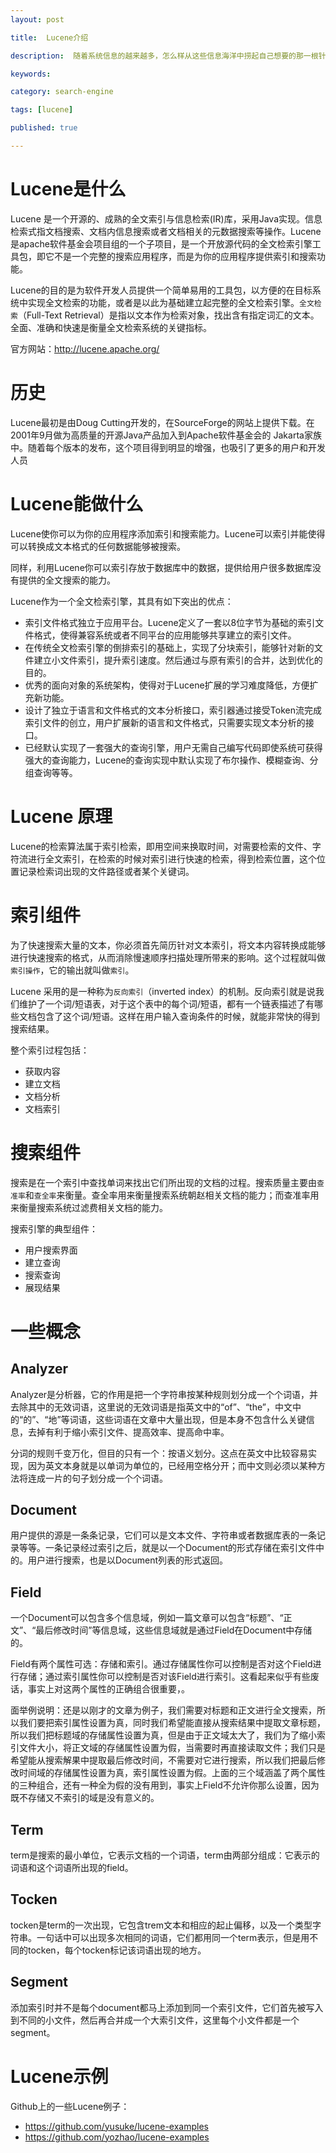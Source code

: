 ```yaml
---
layout: post

title:  Lucene介绍

description:  随着系统信息的越来越多，怎么样从这些信息海洋中捞起自己想要的那一根针就变得非常重要了，全文检索是通常用于解决此类问题的方案，而Lucene则为实现全文检索的工具，任何应用都可通过嵌入它来实现全文检索。

keywords:  

category: search-engine

tags: [lucene]

published: true

---
```


# Lucene是什么

Lucene 是一个开源的、成熟的全文索引与信息检索(IR)库，采用Java实现。信息检索式指文档搜索、文档内信息搜索或者文档相关的元数据搜索等操作。Lucene是apache软件基金会项目组的一个子项目，是一个开放源代码的全文检索引擎工具包，即它不是一个完整的搜索应用程序，而是为你的应用程序提供索引和搜索功能。

Lucene的目的是为软件开发人员提供一个简单易用的工具包，以方便的在目标系统中实现全文检索的功能，或者是以此为基础建立起完整的全文检索引擎。`全文检索`（Full-Text Retrieval）是指以文本作为检索对象，找出含有指定词汇的文本。全面、准确和快速是衡量全文检索系统的关键指标。

官方网站：<http://lucene.apache.org/>

# 历史

Lucene最初是由Doug Cutting开发的，在SourceForge的网站上提供下载。在2001年9月做为高质量的开源Java产品加入到Apache软件基金会的 Jakarta家族中。随着每个版本的发布，这个项目得到明显的增强，也吸引了更多的用户和开发人员

# Lucene能做什么

Lucene使你可以为你的应用程序添加索引和搜索能力。Lucene可以索引并能使得可以转换成文本格式的任何数据能够被搜索。

同样，利用Lucene你可以索引存放于数据库中的数据，提供给用户很多数据库没有提供的全文搜索的能力。

Lucene作为一个全文检索引擎，其具有如下突出的优点：

- 索引文件格式独立于应用平台。Lucene定义了一套以8位字节为基础的索引文件格式，使得兼容系统或者不同平台的应用能够共享建立的索引文件。
- 在传统全文检索引擎的倒排索引的基础上，实现了分块索引，能够针对新的文件建立小文件索引，提升索引速度。然后通过与原有索引的合并，达到优化的目的。
- 优秀的面向对象的系统架构，使得对于Lucene扩展的学习难度降低，方便扩充新功能。
- 设计了独立于语言和文件格式的文本分析接口，索引器通过接受Token流完成索引文件的创立，用户扩展新的语言和文件格式，只需要实现文本分析的接口。
- 已经默认实现了一套强大的查询引擎，用户无需自己编写代码即使系统可获得强大的查询能力，Lucene的查询实现中默认实现了布尔操作、模糊查询、分组查询等等。

# Lucene 原理 

Lucene的检索算法属于索引检索，即用空间来换取时间，对需要检索的文件、字符流进行全文索引，在检索的时候对索引进行快速的检索，得到检索位置，这个位置记录检索词出现的文件路径或者某个关键词。 

# 索引组件

为了快速搜索大量的文本，你必须首先简历针对文本索引，将文本内容转换成能够进行快速搜索的格式，从而消除慢速顺序扫描处理所带来的影响。这个过程就叫做`索引操作`，它的输出就叫做`索引`。

Lucene 采用的是一种称为`反向索引`（inverted index）的机制。反向索引就是说我们维护了一个词/短语表，对于这个表中的每个词/短语，都有一个链表描述了有哪些文档包含了这个词/短语。这样在用户输入查询条件的时候，就能非常快的得到搜索结果。

整个索引过程包括：

- 获取内容
- 建立文档
- 文档分析
- 文档索引

# 搜索组件

搜索是在一个索引中查找单词来找出它们所出现的文档的过程。搜索质量主要由`查准率`和`查全率`来衡量。查全率用来衡量搜索系统朝赵相关文档的能力；而查准率用来衡量搜索系统过滤费相关文档的能力。

搜索引擎的典型组件：

- 用户搜索界面
- 建立查询
- 搜索查询
- 展现结果

# 一些概念

## Analyzer

Analyzer是分析器，它的作用是把一个字符串按某种规则划分成一个个词语，并去除其中的无效词语，这里说的无效词语是指英文中的“of”、“the”，中文中的“的”、“地”等词语，这些词语在文章中大量出现，但是本身不包含什么关键信息，去掉有利于缩小索引文件、提高效率、提高命中率。

分词的规则千变万化，但目的只有一个：按语义划分。这点在英文中比较容易实现，因为英文本身就是以单词为单位的，已经用空格分开；而中文则必须以某种方法将连成一片的句子划分成一个个词语。

## Document

用户提供的源是一条条记录，它们可以是文本文件、字符串或者数据库表的一条记录等等。一条记录经过索引之后，就是以一个Document的形式存储在索引文件中的。用户进行搜索，也是以Document列表的形式返回。

## Field

一个Document可以包含多个信息域，例如一篇文章可以包含“标题”、“正文”、“最后修改时间”等信息域，这些信息域就是通过Field在Document中存储的。

Field有两个属性可选：存储和索引。通过存储属性你可以控制是否对这个Field进行存储；通过索引属性你可以控制是否对该Field进行索引。这看起来似乎有些废话，事实上对这两个属性的正确组合很重要，。

面举例说明：还是以刚才的文章为例子，我们需要对标题和正文进行全文搜索，所以我们要把索引属性设置为真，同时我们希望能直接从搜索结果中提取文章标题，所以我们把标题域的存储属性设置为真，但是由于正文域太大了，我们为了缩小索引文件大小，将正文域的存储属性设置为假，当需要时再直接读取文件；我们只是希望能从搜索解果中提取最后修改时间，不需要对它进行搜索，所以我们把最后修改时间域的存储属性设置为真，索引属性设置为假。上面的三个域涵盖了两个属性的三种组合，还有一种全为假的没有用到，事实上Field不允许你那么设置，因为既不存储又不索引的域是没有意义的。

## Term

term是搜索的最小单位，它表示文档的一个词语，term由两部分组成：它表示的词语和这个词语所出现的field。

## Tocken
tocken是term的一次出现，它包含trem文本和相应的起止偏移，以及一个类型字符串。一句话中可以出现多次相同的词语，它们都用同一个term表示，但是用不同的tocken，每个tocken标记该词语出现的地方。


## Segment

添加索引时并不是每个document都马上添加到同一个索引文件，它们首先被写入到不同的小文件，然后再合并成一个大索引文件，这里每个小文件都是一个segment。

# Lucene示例

Github上的一些Lucene例子：

- <https://github.com/yusuke/lucene-examples>
- <https://github.com/yozhao/lucene-examples>
